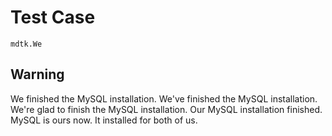 # Test Case

    mdtk.We

## Warning

We finished the MySQL installation.
We've finished the MySQL installation.
We're glad to finish the MySQL installation.
Our MySQL installation finished. MySQL is ours now.
It installed for both of us.
